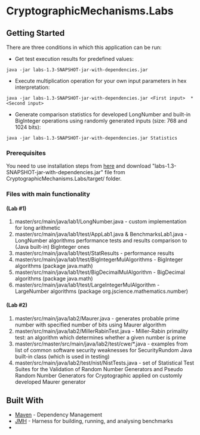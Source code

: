 # CryptographicMechanisms.Labs

## Getting Started

There are three conditions in which this application can be run:

* Get test execution results for predefined values:

```
java -jar labs-1.3-SNAPSHOT-jar-with-dependencies.jar
```
* Execute multiplication operation for your own input parameters in hex interpretation:

```
java -jar labs-1.3-SNAPSHOT-jar-with-dependencies.jar <First input>  * <Second input>
```

* Generate comparison statistics for developed LongNumber and built-in BigInteger operations using randomly generated inputs (size: 768 and 1024 bits):

```
java -jar labs-1.3-SNAPSHOT-jar-with-dependencies.jar Statistics
```

### Prerequisites

You need to use installation steps from [here](https://docs.oracle.com/cd/E19182-01/820-7851/inst_cli_jdk_javahome_t/) and download "labs-1.3-SNAPSHOT-jar-with-dependencies.jar" file from CryptographicMechanisms.Labs/target/ folder.

### Files with main functionality
#### (Lab #1)

1. master/src/main/java/lab1/LongNumber.java - custom implementation for long arithmetic
2. master/src/main/java/lab1/test/AppLab1.java  & BenchmarksLab1.java - LongNumber algorithms performance tests and results comparison to (Java built-in) BigInteger ones 
3. master/src/main/java/lab1/test/StatResults - performance results
4. master/src/main/java/lab1/test/BigIntegerMulAlgorithms - BigInteger algorithms (package java.math)
5. master/src/main/java/lab1/test/BigDecimalMulAlgorithm - BigDecimal algorithms (package java.math)
6. master/src/main/java/lab1/test/LargeIntegerMulAlgorithm - LargeNumber algorithms (package org.jscience.mathematics.number)

#### (Lab #2)

1. master/src/main/java/lab2/Maurer.java - generates probable prime number with specified number of bits using Maurer algorithm
2. master/src/main/java/lab2/MillerRabinTest.java - Miller-Rabin primality test: an algorithm which determines whether a given number is prime
3. master/src/master/src/main/java/lab2/test/cwe/*.java - examples from list of common software security weaknesses for SecurityRundom Java built-in class (which is used in testing)
4. master/src/main/java/lab2/test/nist/NistTests.java - set of Statistical Test Suites for the Validation of Random Number Generators and Pseudo Random Number Generators for Cryptographic applied on customly developed Maurer generator

## Built With

* [Maven](https://maven.apache.org/) - Dependency Management
* [JMH](http://openjdk.java.net/projects/code-tools/jmh/) - Harness for building, running, and analysing benchmarks
* 
